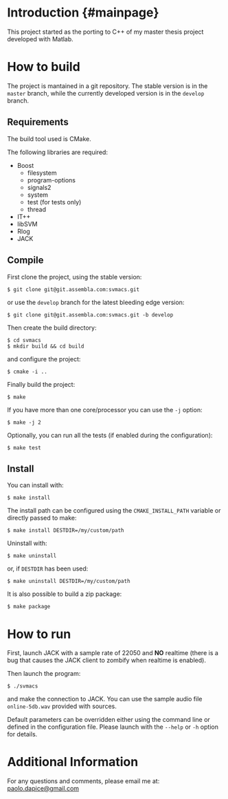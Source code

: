 Introduction                                                    {#mainpage}
============

This project started as the porting to C++ of my master thesis project
developed with Matlab.


How to build
============

The project is mantained in a git repository. The stable version is
in the `master` branch, while the currently developed version is in the
`develop` branch.

Requirements
------------

The build tool used is CMake.

The following libraries are required:

- Boost
  * filesystem
  * program-options
  * signals2
  * system
  * test (for tests only)
  * thread
- IT++
- libSVM
- Rlog
- JACK

Compile
-------

First clone the project, using the stable version:

    $ git clone git@git.assembla.com:svmacs.git

or use the `develop` branch for the latest bleeding edge version:

    $ git clone git@git.assembla.com:svmacs.git -b develop

Then create the build directory:

    $ cd svmacs
    $ mkdir build && cd build

and configure the project:

    $ cmake -i ..

Finally build the project:

    $ make

If you have more than one core/processor you can use the `-j` option:

    $ make -j 2

Optionally, you can run all the tests (if enabled during the configuration):

    $ make test

Install
-------

You can install with:

    $ make install

The install path can be configured using the
`CMAKE_INSTALL_PATH` variable or directly passed to make:

    $ make install DESTDIR=/my/custom/path

Uninstall with:

    $ make uninstall

or, if `DESTDIR` has been used:

    $ make uninstall DESTDIR=/my/custom/path

It is also possible to build a zip package:

    $ make package


How to run
==========

First, launch JACK with a sample rate of 22050 and **NO** realtime
(there is a bug that causes the JACK client to zombify when realtime is enabled).

Then launch the program:

    $ ./svmacs

and make the connection to JACK.
You can use the sample audio file `online-5db.wav` provided with sources.

Default parameters can be overridden either using the command line
or defined in the configuration file.
Please launch with the `--help` or `-h` option for details.


Additional Information
======================

For any questions and comments, please email me at:
<paolo.dapice@gmail.com>

